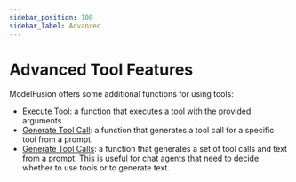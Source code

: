 ```yaml
---
sidebar_position: 100
sidebar_label: Advanced
---
```


# Advanced Tool Features

ModelFusion offers some additional functions for using tools:

- [Execute Tool](/guide/tools/advanced/execute-tool): a function that executes a tool with the provided arguments.
- [Generate Tool Call](/guide/tools/advanced/generate-tool-call): a function that generates a tool call for a specific tool from a prompt.
- [Generate Tool Calls](/guide/tools/advanced/generate-tool-calls): a function that generates a set of tool calls and text from a prompt. This is useful for chat agents that need to decide whether to use tools or to generate text.
